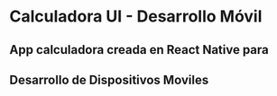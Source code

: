 # Calculadora UI - Desarrollo Móvil

## App calculadora creada en React Native para

## Desarrollo de Dispositivos Moviles
